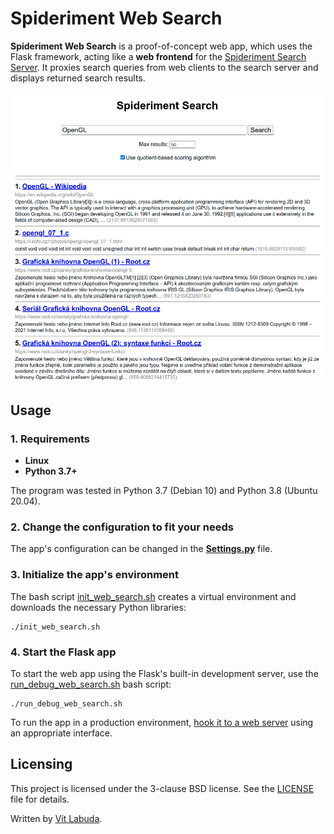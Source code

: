 # Spideriment Web Search
**Spideriment Web Search** is a proof-of-concept web app, which uses the Flask framework, acting like a **web frontend** for the [Spideriment Search Server](https://github.com/vitlabuda/spideriment_search_server). 
It proxies search queries from web clients to the search server and displays returned search results. 

![Spideriment Web Search – Screenshot](screenshot.png)



## Usage

### 1. Requirements
   * **Linux**
   * **Python 3.7+**
   
   The program was tested in Python 3.7 (Debian 10) and Python 3.8 (Ubuntu 20.04).


### 2. Change the configuration to fit your needs
   The app's configuration can be changed in the **[Settings.py](src/Settings.py)** file.


### 3. Initialize the app's environment
   The bash script [init_web_search.sh](src/init_web_search.sh) creates a virtual environment and downloads the necessary Python libraries:
   ```
   ./init_web_search.sh
   ```


### 4. Start the Flask app
   To start the web app using the Flask's built-in development server, use the [run_debug_web_search.sh](src/run_debug_web_search.sh) bash script:
   ```
   ./run_debug_web_search.sh
   ```

   To run the app in a production environment, [hook it to a web server](https://flask.palletsprojects.com/en/latest/deploying/) using an appropriate interface.



## Licensing
This project is licensed under the 3-clause BSD license. See the [LICENSE](LICENSE) file for details.

Written by [Vít Labuda](https://vitlabuda.cz/).
